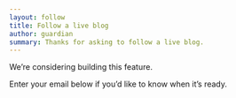 ```yaml
---
layout: follow
title: Follow a live blog
author: guardian
summary: Thanks for asking to follow a live blog.
---
```


We’re considering building this feature.

Enter your email below if you’d like to know when it’s ready.
